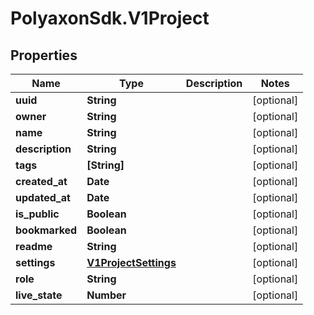 # PolyaxonSdk.V1Project

## Properties

Name | Type | Description | Notes
------------ | ------------- | ------------- | -------------
**uuid** | **String** |  | [optional] 
**owner** | **String** |  | [optional] 
**name** | **String** |  | [optional] 
**description** | **String** |  | [optional] 
**tags** | **[String]** |  | [optional] 
**created_at** | **Date** |  | [optional] 
**updated_at** | **Date** |  | [optional] 
**is_public** | **Boolean** |  | [optional] 
**bookmarked** | **Boolean** |  | [optional] 
**readme** | **String** |  | [optional] 
**settings** | [**V1ProjectSettings**](V1ProjectSettings.md) |  | [optional] 
**role** | **String** |  | [optional] 
**live_state** | **Number** |  | [optional] 


